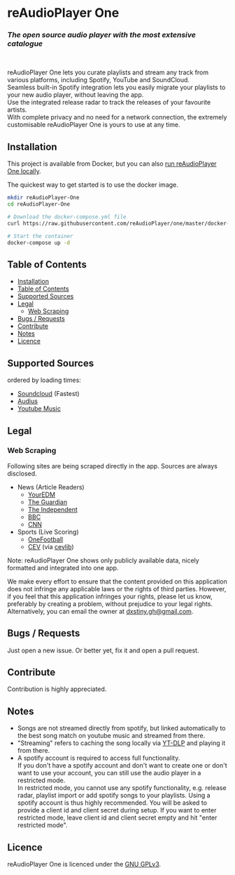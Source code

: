 <!-- omit in toc -->
# reAudioPlayer One
<!-- omit in toc -->
### *The open source audio player with the most extensive catalogue*
<br>

reAudioPlayer One lets you curate playlists and stream any track from various platforms, including Spotify, YouTube and SoundCloud.
<br>
Seamless built-in Spotify integration lets you easily migrate your playlists to your new audio player, without leaving the app.
<br>
Use the integrated release radar to track the releases of your favourite artists.
<br>
With complete privacy and no need for a network connection, the extremely customisable reAudioPlayer One is yours to use at any time.

## Installation
This project is available from Docker, but you can also [run reAudioPlayer One locally](docs/running-locally.md).

The quickest way to get started is to use the docker image.

```sh
mkdir reAudioPlayer-One
cd reAudioPlayer-One

# Download the docker-compose.yml file
curl https://raw.githubusercontent.com/reAudioPlayer/one/master/docker-compose.yml -o docker-compose.yml

# Start the container
docker-compose up -d
```

## Table of Contents
- [Installation](#installation)
- [Table of Contents](#table-of-contents)
- [Supported Sources](#supported-sources)
- [Legal](#legal)
  - [Web Scraping](#web-scraping)
- [Bugs / Requests](#bugs--requests)
- [Contribute](#contribute)
- [Notes](#notes)
- [Licence](#licence)

## Supported Sources
ordered by loading times:
- [Soundcloud](https://soundcloud.com/) (Fastest)
- [Audius](https://audius.co/)
- [Youtube Music](https://music.youtube.com/)

## Legal
### Web Scraping
Following sites are being scraped directly in the app. Sources are always disclosed.

- News (Article Readers)
  - [YourEDM](https://youredm.com/)
  - [The Guardian](https://theguardian.com/)
  - [The Independent](https://independent.co.uk/)
  - [BBC](https://bbc.com/)
  - [CNN](https://cnn.com/)
- Sports (Live Scoring)
  - [OneFootball](https://onefootball.com/en)
  - [CEV](https://cev.eu/) (via [cevlib](https://github.com/dxstiny/cevlib))

Note: reAudioPlayer One shows only publicly available data, nicely formatted and integrated into one app.

We make every effort to ensure that the content provided on this application does not infringe any applicable laws or the rights of third parties.
However, if you feel that this application infringes your rights, please let us know, preferably by creating a problem, without prejudice to your legal rights. Alternatively, you can email the owner at dxstiny.gh@gmail.com.

## Bugs / Requests
Just open a new issue. Or better yet, fix it and open a pull request.

## Contribute
Contribution is highly appreciated.

## Notes
- Songs are not streamed directly from spotify, but linked automatically to the best song match on youtube music and streamed from there.
- "Streaming" refers to caching the song locally via [YT-DLP](https://github.com/yt-dlp/yt-dlp) and playing it from there.
- A spotify account is required to access full functionality.<br>
  If you don't have a spotify account and don't want to create one or don't want to use your account, you can still use the audio player in a restricted mode. <br>
  In restricted mode, you cannot use any spotify functionality, e.g. release radar, playlist import or add spotify songs to your playlists. Using a spotify account is thus highly recommended. You will be asked to provide a client id and client secret during setup. If you want to enter restricted mode, leave client id and client secret empty and hit "enter restricted mode".

## Licence
reAudioPlayer One is licenced under the [GNU GPLv3](https://choosealicense.com/licenses/gpl-3.0/).
